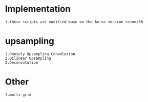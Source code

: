 # Implementation
    1.these scripts are modified base on the keras version resnet50 
# upsampling
    1.Densely Upsampling Convolution
    2.Bilinear Upsampling
    3.Deconvolution 
# Other
    1.multi-grid

